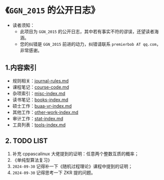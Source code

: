 # 《`GGN_2015` 的公开日志》

- 读者须知：
  - 此项目为 `GGN_2015` 的公开日志，其中若有事实不符的谬误，还望读者海涵。
  - 您的纠错是 `GGN_2015` 前进的动力，纠错请联系 `premierbob AT qq.com`，非常感谢。

## 1.内容索引

- 规则相关：[journal-rules.md](./data/meta/journal-rules.md)
- 课程笔记：[course-code.md](./data/meta/course-code.md)
- 杂项索引：[misc-index.md](./data/misc/misc-index.md)
- 读书笔记：[books-index.md](./data/books/books-index.md)
- 硕士工作：[buaa-vr-index.md](./data/buaa-vr/buaa-vr-index.md)
- 其他工作：[other-work-index.md](./data/other-work/other-work-index.md)
- 审计工作：[stat-index.md](./data/stat/stat-index.md)
- 工具列表：[tools-index.md](./data/tools/tools-index.md)

## 2. TODO LIST

1. 补充 cppascalinux 大佬提到的证明：任意两个整数互质的概率；
3. 《单纯型算法复习》
6. `2024-09-30` 记得补一下《随机过程理论》课程中提到的证明；
7. `2024-09-30` 记得思考一下 ZKR 提的问题。

